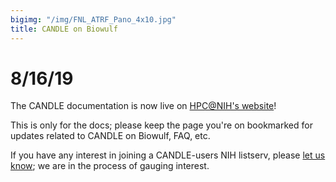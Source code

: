 ```yaml
---
bigimg: "/img/FNL_ATRF_Pano_4x10.jpg"
title: CANDLE on Biowulf
---
```


# 8/16/19

The CANDLE documentation is now live on [HPC@NIH's website](https://hpc.nih.gov/apps/candle)!

This is only for the docs; please keep the page you're on bookmarked for updates related to CANDLE on Biowulf, FAQ, etc.

If you have any interest in joining a CANDLE-users NIH listserv, please [let us know](mailto:andrew.weisman@nih.gov); we are in the process of gauging interest.
